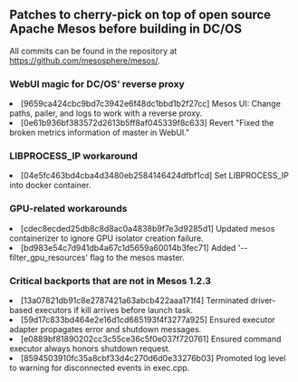 <H2>Patches to cherry-pick on top of open source Apache Mesos before building in DC/OS</h2>
All commits can be found in the repository at <a href="https://github.com/mesosphere/mesos/">https://github.com/mesosphere/mesos/</a>.

<h3>WebUI magic for DC/OS' reverse proxy</h3>
<li>[9659ca424cbc9bd7c3942e6f48dc1bbd1b2f27cc] Mesos UI: Change paths, pailer, and logs to work with a reverse proxy.
<li>[0e61b936bf383572d2613b5ff8af045339f8c633] Revert "Fixed the broken metrics information of master in WebUI."

<h3>LIBPROCESS_IP workaround</h3>
<li>[04e5fc463bd4cba4d3480eb2584146424dfbf1cd] Set LIBPROCESS_IP into docker container.

<h3>GPU-related workarounds</h3>
<li>[cdec8ecded25db8c8d8ac0a4838b9f7e3d9285d1] Updated mesos containerizer to ignore GPU isolator creation failure.
<li>[bd983e54c7d941db4a67c1d5659a60014b3fec71] Added '--filter_gpu_resources' flag to the mesos master.

<h3>Critical backports that are not in Mesos 1.2.3</h3>
<li>[13a07821db91c8e2787421a63abcb422aaa171f4] Terminated driver-based executors if kill arrives before launch task.
<li>[59d17c833bd464e2e16d1cd685193f4f3277a925] Ensured executor adapter propagates error and shutdown messages.
<li>[e0889bf81890202cc3c55ce36c5f0e037f720761] Ensured command executor always honors shutdown request.
<li>[8594503910fc35a8cbf33d4c270d6d0e33276b03] Promoted log level to warning for disconnected events in exec.cpp.